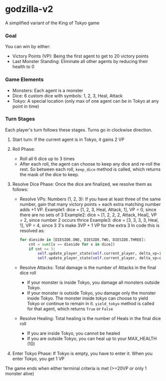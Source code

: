 # godzilla-v2
A simplified variant of the King of Tokyo game

### Goal
You can win by either:
- Victory Points (VP): Being the first agent to get to 20 victory points
- Last Monster Standing: Eliminate all other agents by reducing their health to 0

### Game Elements
- Monsters: Each agent is a monster
- Dice: 6 custom dice with symbols: 1, 2, 3, Heal, Attack
- Tokyo: A special location (only max of one agent can be in Tokyo at any point in time)

### Turn Stages
Each player's turn follows these stages. Turns go in clockwise direction.

1. Start turn: If the current agent is in Tokyo, it gains 2 VP
2. Roll Phase:
    - Roll all 6 dice up to 3 times
    - After each roll, the agent can choose to keep any dice and re-roll the rest. So between each roll, `keep_dice` method is called, which returns the mask of the dice to keep.
3. Resolve Dice Phase: Once the dice are finalized, we resolve them as follows:
    - Resolve VPs: 
        Numbers (1, 2, 3): If you have at least three of the same number, gain that many victory points + each extra matching number adds +1 VP.
        Example1: dice = [1, 2, 3, Heal, Attack, 1], VP = 0, since there are no sets of 3
        Example2: dice = [1, 2, 2, 2, Attack, Heal], VP = 2, since number 2 occurs thrice
        Example3: dice = [3, 3, 3, 3, Heal, 1], VP = 4, since 3 3's make 3VP + 1 VP for the extra 3
        In code this is resolved as:
        ```python
        for dieside in [DIESIDE.ONE, DIESIDE.TWO, DIESIDE.THREE]:
            cnt = sum([x == dieside for x in dice])
            if cnt >= 3:
                self.update_player_state(self.current_player, delta_vp=int(dieside))
                self.update_player_state(self.current_player, delta_vp=cnt-3)
        ```
    - Resolve Attacks: Total damage is the number of Attacks in the final dice roll
        - If your monster is inside Tokyo, you damage all monsters outside Tokyo.
        - If your monster is outside Tokyo, you damage only the monster inside Tokyo. The monster inside tokyo can choose to yield Tokyo or continue to remain in it. `yield_tokyo` method is called for that agent, which returns `True` or `False`

    - Resolve Healing: Total healing is the number of Heals in the final dice roll
        - If you are inside Tokyo, you cannot be healed
        - If you are outside Tokyo, you can heal up to your MAX_HEALTH (10)

4. Enter Tokyo Phase: If Tokyo is empty, you have to enter it. When you enter Tokyo, you get 1 VP


The game ends when either terminal criteria is met (>=20VP or only 1 monster alive)

